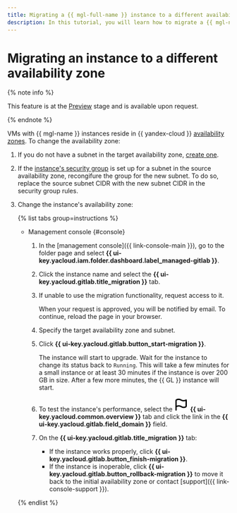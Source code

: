 ```yaml
---
title: Migrating a {{ mgl-full-name }} instance to a different availability zone
description: In this tutorial, you will learn how to migrate a {{ mgl-name }} instance to a different availability zone.
---
```


# Migrating an instance to a different availability zone

{% note info %}

This feature is at the [Preview](../../../overview/concepts/launch-stages.md) stage and is available upon request.

{% endnote %}

VMs with {{ mgl-name }} instances reside in {{ yandex-cloud }} [availability zones](../../../overview/concepts/geo-scope.md). To change the availability zone:

1. If you do not have a subnet in the target availability zone, [create one](../../../vpc/operations/subnet-create.md).
1. If the [instance's security group](../configure-security-group.md) is set up for a subnet in the source availability zone, recongifure the group for the new subnet. To do so, replace the source subnet CIDR with the new subnet CIDR in the security group rules.
1. Change the instance's availability zone:

    {% list tabs group=instructions %}

    - Management console {#console}

        1. In the [management console]({{ link-console-main }}), go to the folder page and select **{{ ui-key.yacloud.iam.folder.dashboard.label_managed-gitlab }}**.
        1. Click the instance name and select the **{{ ui-key.yacloud.gitlab.title_migration }}** tab.
        1. If unable to use the migration functionality, request access to it.

            When your request is approved, you will be notified by email. To continue, reload the page in your browser.

        1. Specify the target availability zone and subnet.
        1. Click **{{ ui-key.yacloud.gitlab.button_start-migration }}**.

            The instance will start to upgrade. Wait for the instance to change its status back to `Running`. This will take a few minutes for a small instance or at least 30 minutes if the instance is over 200 GB in size. After a few more minutes, the {{ GL }} instance will start.

        1. To test the instance's performance, select the ![image](../../../_assets/console-icons/flag.svg) **{{ ui-key.yacloud.common.overview }}** tab and click the link in the **{{ ui-key.yacloud.gitlab.field_domain }}** field.
        1. On the **{{ ui-key.yacloud.gitlab.title_migration }}** tab:

            * If the instance works properly, click **{{ ui-key.yacloud.gitlab.button_finish-migration }}**.
            * If the instance is inoperable, click **{{ ui-key.yacloud.gitlab.button_rollback-migration }}** to move it back to the initial availability zone or contact [support]({{ link-console-support }}).

    {% endlist %}
